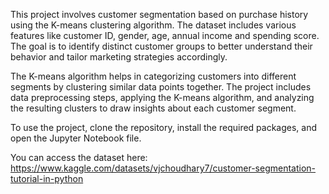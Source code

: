 This project involves customer segmentation based on purchase history using the K-means clustering algorithm. The dataset includes various features like customer ID, gender, age, annual income and spending score. The goal is to identify distinct customer groups to better understand their behavior and tailor marketing strategies accordingly.

The K-means algorithm helps in categorizing customers into different segments by clustering similar data points together. The project includes data preprocessing steps, applying the K-means algorithm, and analyzing the resulting clusters to draw insights about each customer segment.

To use the project, clone the repository, install the required packages, and open the Jupyter Notebook file. 

You can access the dataset here: https://www.kaggle.com/datasets/vjchoudhary7/customer-segmentation-tutorial-in-python
